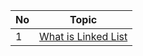 | No  | Topic                                                         |
| --- | ------------------------------------------------------------- |
| 1   | [What is Linked List](<./Introduction/What is Linkedlist.md>) |
